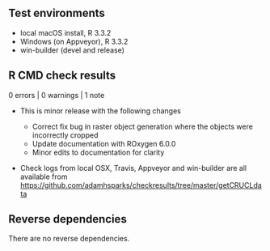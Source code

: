 ## Test environments
* local macOS install, R 3.3.2
* Windows (on Appveyor), R 3.3.2
* win-builder (devel and release)

## R CMD check results

0 errors | 0 warnings | 1 note

* This is minor release with the following changes
  * Correct fix bug in raster object generation where the objects were incorrectly cropped  
  * Update documentation with ROxygen 6.0.0  
  * Minor edits to documentation for clarity  
  
* Check logs from local OSX, Travis, Appveyor and win-builder are all available from https://github.com/adamhsparks/checkresults/tree/master/getCRUCLdata

## Reverse dependencies

There are no reverse dependencies.

